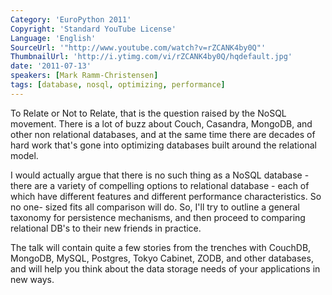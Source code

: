 ```yaml
---
Category: 'EuroPython 2011'
Copyright: 'Standard YouTube License'
Language: 'English'
SourceUrl: '"http://www.youtube.com/watch?v=rZCANK4by0Q"'
ThumbnailUrl: 'http://i.ytimg.com/vi/rZCANK4by0Q/hqdefault.jpg'
date: '2011-07-13'
speakers: [Mark Ramm-Christensen]
tags: [database, nosql, optimizing, performance]
---
```

To Relate or Not to Relate, that is the question raised by the NoSQL movement.
There is a lot of buzz about Couch, Casandra, MongoDB, and other non
relational databases, and at the same time there are decades of hard work
that's gone into optimizing databases built around the relational model.

I would actually argue that there is no such thing as a NoSQL database - there
are a variety of compelling options to relational database - each of which
have different features and different performance characteristics. So no one-
sized fits all comparison will do. So, I'll try to outline a general taxonomy
for persistence mechanisms, and then proceed to comparing relational DB's to
their new friends in practice.

The talk will contain quite a few stories from the trenches with CouchDB,
MongoDB, MySQL, Postgres, Tokyo Cabinet, ZODB, and other databases, and will
help you think about the data storage needs of your applications in new ways.

